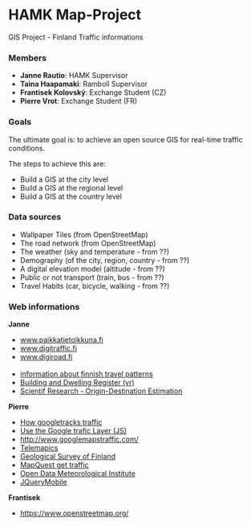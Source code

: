 # HAMK Map-Project
GIS Project - Finland Traffic informations

### Members
<ul>
  <li><b>Janne Rautio</b>: HAMK Supervisor</li>
  <li><b>Taina Haapamaki</b>: Ramboll Supervisor</li>
  <li><b>Frantisek Kolovský</b>: Exchange Student (CZ)</li>
  <li><b>Pierre Vrot</b>: Exchange Student (FR)</li>
</ul>

### Goals

The ultimate goal is: to achieve an open source GIS for real-time 
traffic conditions. <br>

The steps to achieve this are: 
<ul>
  <li>Build a GIS at the city level </li>
  <li>Build a GIS at the regional level </li>
  <li>Build a GIS at the country level </li>
</ul>

### Data sources
<ul>
  <li>Wallpaper Tiles (from OpenStreetMap) </li>
  <li>The road network (from OpenStreetMap) </li>
  <li>The weather (sky and temperature - from ??) </li>
  <li>Demography (of the city, region, country - from ??) </li>
  <li>A digital elevation model (altitude - from ??) </li>
  <li>Public or not transport (train, bus - from ??) </li>
  <li>Travel Habits (car, bicycle, walking - from ??) </li>
</ul>

### Web informations

<b> Janne </b>
<ul>
  <li><a href="http://www.paikkatietoikkuna.fi">www.paikkatietoikkuna.fi</a><br></li>
  <li><a href="http://www.digitraffic.fi">www.digitraffic.fi</a><br></li>
  <li><a href="http://www.digiroad.fi">www.digiroad.fi</a><br></li><br>
  <li><a href="http://portal.liikennevirasto.fi/sivu/www/e/fta/research_development/national_travel_survey/results">information about finnish travel patterns</li>
  <li><a href="http://www.vrk.fi/default.aspx?id=40">Building and Dwelling Register (vr)</a></li>
  <li><a href="http://www.scirp.org/journal/articles.aspx?searchCode=+Origin-Destination+Estimation&searchField=keyword&page=1&SKID=0">Scientif Research - Origin-Destination Estimation</a></li>
</ul>

<b> Pierre </b>
<ul>
  <li><a href="https://www.ncta.com/platform/broadband-internet/how-google-tracks-traffic/">How googletracks traffic</a></li>
  <li><a href="https://developers.google.com/maps/documentation/javascript/examples/layer-traffic">Use the Google trafic Layer (JS)</a></li>
  <li><a href="http://www.googlemapstraffic.com/">http://www.googlemapstraffic.com/</a></li>
  <li><a href="http://telemapics.com/">Telemapics</a></li>
  <li><a href="http://en.gtk.fi/informationservices/interface_services/"> Geological Survey of Finland</a></li>
  <li><a href="http://www.mapquestapi.com/traffic/">MapQuest get traffic</a></li>
  <li><a href="http://en.ilmatieteenlaitos.fi/open-data-manual">Open Data Meteorological Institute</a></li>
  <li><a href="Introduction - jQuery Mobile Demos">JQueryMobile</a></li>
</ul>

<b> Frantisek </b>
<ul>
  <li><a href="https://www.openstreetmap.org/">https://www.openstreetmap.org/</a></li>
</ul>

